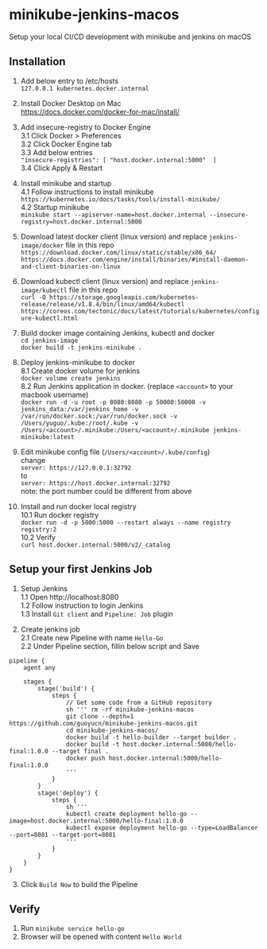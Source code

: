 # minikube-jenkins-macos

Setup your local CI/CD development with minikube and jenkins on macOS  

## Installation

1. Add below entry to /etc/hosts  
`127.0.0.1 kubernetes.docker.internal`

2. Install Docker Desktop on Mac  
https://docs.docker.com/docker-for-mac/install/

3. Add insecure-registry to Docker Engine  
3.1 Click Docker > Preferences  
3.2 Click Docker Engine tab  
3.3 Add below entries  
 `"insecure-registries": [
    "host.docker.internal:5000" 
  ]`  
3.4 Click Apply & Restart  

4. Install minikube and startup   
4.1 Follow instructions to install minikube  
`https://kubernetes.io/docs/tasks/tools/install-minikube/`  
4.2 Startup minikube  
`minikube start --apiserver-name=host.docker.internal --insecure-registry=host.docker.internal:5000`  

5. Download latest docker client (linux version) and replace `jenkins-image/docker` file in this repo  
`https://download.docker.com/linux/static/stable/x86_64/`  
`https://docs.docker.com/engine/install/binaries/#install-daemon-and-client-binaries-on-linux`  

6. Download kubectl client (linux version) and replace `jenkins-image/kubectl` file in this repo  
`curl -O https://storage.googleapis.com/kubernetes-release/release/v1.8.4/bin/linux/amd64/kubectl`  
`https://coreos.com/tectonic/docs/latest/tutorials/kubernetes/configure-kubectl.html`  

7. Build docker image containing Jenkins, kubectl and docker  
`cd jenkins-image`  
`docker build -t jenkins-minikube .`  

8. Deploy jenkins-minikube to docker  
8.1 Create docker volume for jenkins  
`docker volume create jenkins`  
8.2 Run Jenkins application in docker. (replace `<account>` to your macbook username)  
`docker run -d -u root -p 8080:8080 -p 50000:50000 -v jenkins_data:/var/jenkins_home -v /var/run/docker.sock:/var/run/docker.sock -v /Users/yuguo/.kube:/root/.kube -v /Users/<account>/.minikube:/Users/<account>/.minikube jenkins-minikube:latest`    

9. Edit minikube config file (`/Users/<account>/.kube/config`)  
change  
    `server: https://127.0.0.1:32792`  
to  
    `server: https://host.docker.internal:32792`    
note: the port number could be different from above  

10. Install and run docker local registry  
10.1 Run docker registry  
`docker run -d -p 5000:5000 --restart always --name registry registry:2`  
10.2 Verify  
`curl host.docker.internal:5000/v2/_catalog`  

## Setup your first Jenkins Job
1. Setup Jenkins  
1.1 Open http://localhost:8080  
1.2 Follow instruction to login Jenkins  
1.3 Install `Git client` and `Pipeline: Job` plugin  

2. Create jenkins job  
2.1 Create new Pipeline with name `Hello-Go`  
2.2 Under Pipeline section, fillin below script and Save  
```
pipeline {
    agent any
    
    stages {
        stage('build') {
            steps {
                // Get some code from a GitHub repository
                sh ''' rm -rf minikube-jenkins-macos
                git clone --depth=1 https://github.com/guoyucn/minikube-jenkins-macos.git
                cd minikube-jenkins-macos/
                docker build -t hello-builder --target builder .
                docker build -t host.docker.internal:5000/hello-final:1.0.0 --target final .
                docker push host.docker.internal:5000/hello-final:1.0.0
                '''
            }
        }
        stage('deploy') {
            steps {
                sh ''' 
                kubectl create deployment hello-go --image=host.docker.internal:5000/hello-final:1.0.0
                kubectl expose deployment hello-go --type=LoadBalancer --port=8081 --target-port=8081
                '''
            }
        }
    }
}
```
3. Click `Build Now` to build the Pipeline

## Verify 
1. Run `minikube service hello-go`  
2. Browser will be opened with content `Hello World`  